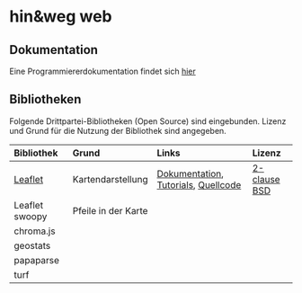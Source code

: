 # hin&weg web

## Dokumentation

Eine Programmiererdokumentation findet sich [hier](doc/Daten.md)

## Bibliotheken

Folgende Drittpartei-Bibliotheken (Open Source) sind eingebunden. Lizenz und Grund für die Nutzung der Bibliothek sind angegeben.

| Bibliothek | Grund | Links | Lizenz |
|:---|:---|:---|:---|
| [Leaflet](https://leafletjs.com) | Kartendarstellung | [Dokumentation](https://leafletjs.com/reference.html), [Tutorials](https://leafletjs.com/examples.html), [Quellcode](https://github.com/Leaflet/Leaflet) | [2-clause BSD](https://github.com/Leaflet/Leaflet/blob/main/LICENSE) |
| Leaflet swoopy | Pfeile in der Karte |
| chroma.js |
| geostats |
| papaparse |
| turf |